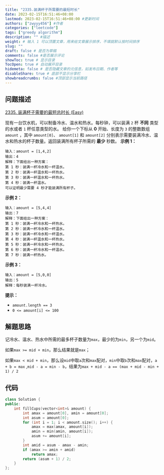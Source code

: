 ```yaml
---
title: "2335.装满杯子所需要的最短时长"
date: 2023-02-15T16:51:46+08:00
lastmod: 2023-02-15T16:51:46+08:00 #更新时间
authors: ["zwyyy456"] #作者
categories: ["leetcode"]
tags: ["greedy algorithm"]
description: "" #描述
weight: # 输入 1 可以顶置文章，用来给文章展示排序，不填就默认按时间排序
slug: ""
draft: false # 是否为草稿
comments: false #是否展示评论
showToc: true # 显示目录
TocOpen: true # 自动展开目录
hidemeta: false # 是否隐藏文章的元信息，如发布日期、作者等
disableShare: true # 底部不显示分享栏
showbreadcrumbs: false #顶部显示当前路径
---
```

## 问题描述
[2335. 装满杯子需要的最短总时长 (Easy)](https://leetcode.cn/problems/minimum-amount-of-time-to-fill-cups/)

现有一台饮水机，可以制备冷水、温水和热水。每秒钟，可以装满 `2` 杯 **不同** 类型的水或者 `1`
杯任意类型的水。
给你一个下标从 **0** 开始、长度为 `3` 的整数数组 `amount` ，其中 `amount[0]`、
`amount[1]` 和 `amount[2]` 分别表示需要装满冷水、温水和热水的杯子数量。返回装满所有杯子所需的
**最少** 秒数。
**示例 1：**
```
输入：amount = [1,4,2]
输出：4
解释：下面给出一种方案：
第 1 秒：装满一杯冷水和一杯温水。
第 2 秒：装满一杯温水和一杯热水。
第 3 秒：装满一杯温水和一杯热水。
第 4 秒：装满一杯温水。
可以证明最少需要 4 秒才能装满所有杯子。
```
**示例 2：**
```
输入：amount = [5,4,4]
输出：7
解释：下面给出一种方案：
第 1 秒：装满一杯冷水和一杯热水。
第 2 秒：装满一杯冷水和一杯温水。
第 3 秒：装满一杯冷水和一杯温水。
第 4 秒：装满一杯温水和一杯热水。
第 5 秒：装满一杯冷水和一杯热水。
第 6 秒：装满一杯冷水和一杯温水。
第 7 秒：装满一杯热水。
```
**示例 3：**
```
输入：amount = [5,0,0]
输出：5
解释：每秒装满一杯冷水。
```
**提示：**
- `amount.length == 3`
- `0 <= amount[i] <= 100`

## 解题思路
记冷水、温水、热水中所需的最多杯子数量为`max`，最少的为`min`，另一个为`mid`。

如果`max >= mid + min`，那么结果就是`max`；

如果`max < mid + min`，那么设`mid`中取`a`次和`max`配对，`min`中取`b`次和`max`配对，`a + b = max` ,`mid - a = min - b`，结果为`max + mid - a == (max + mid - min + 1) / 2`

## 代码
```cpp
class Solution {
public:
    int fillCups(vector<int>& amount) {
        int amax = amount[0], amin = amount[0];
        int asum = amount[0];
        for (int i = 1; i < amount.size(); i++) {
            amax = max(amax, amount[i]);
            amin = min(amin, amount[i]);
            asum += amount[i];
        }
        int amid = asum - amax - amin;
        if (amax >= amin + amid)
            return amax;
        return (asum + 1) / 2;
    }
};
```

